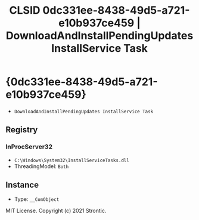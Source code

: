 ﻿---
title: "CLSID 0dc331ee-8438-49d5-a721-e10b937ce459 | DownloadAndInstallPendingUpdates InstallService Task"
excerpt: What is COM-Object CLSID 0dc331ee-8438-49d5-a721-e10b937ce459?
---

# {0dc331ee-8438-49d5-a721-e10b937ce459}

* `DownloadAndInstallPendingUpdates InstallService Task`

## Registry


### InProcServer32

* `C:\Windows\System32\InstallServiceTasks.dll`
* ThreadingModel: `Both`

## Instance

* Type: `__ComObject`

MIT License. Copyright (c) 2021 Strontic.


